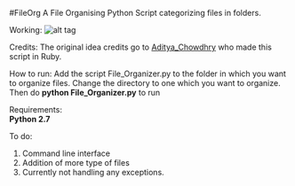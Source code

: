 #FileOrg
A File Organising Python Script categorizing files in folders.

Working:  ![alt tag](https://gfycat.com/UnlinedInfamousEuropeanpolecat)

Credits: The original idea credits go to [Aditya_Chowdhry](https://github.com/Aditya-Chowdhry/file_organizer) who made this script in Ruby. 

How to run:
Add the script File_Organizer.py to the folder in which you want to organize files.
Change the directory to one which you want to organize.
Then do  <b>python File_Organizer.py</b>  to run  

Requirements:  
<b>Python 2.7</b>  

To do:  
1. Command line interface  
2. Addition of more type of files  
3. Currently not handling any exceptions.

